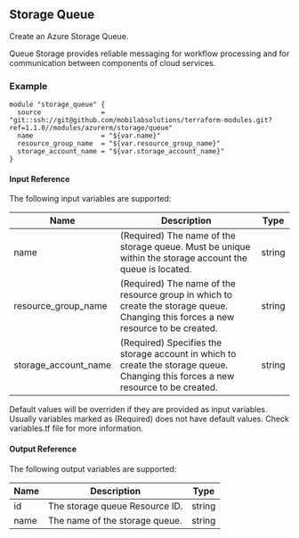 ## Storage Queue
Create an Azure Storage Queue.

Queue Storage provides reliable messaging for workflow processing and for communication between components of cloud services.

### Example
```hcl
module "storage_queue" {
  source               = "git::ssh://git@github.com/mobilabsolutions/terraform-modules.git?ref=1.1.0//modules/azurerm/storage/queue"
  name                 = "${var.name}"
  resource_group_name  = "${var.resource_group_name}"
  storage_account_name = "${var.storage_account_name}"
}
```

#### Input Reference
The following input variables are supported:

Name | Description | Type 
----------------- | --------- | -------- 
name  | (Required) The name of the storage queue. Must be unique within the storage account the queue is located. | string 
resource_group_name | (Required) The name of the resource group in which to create the storage queue. Changing this forces a new resource to be created. | string
storage_account_name | (Required) Specifies the storage account in which to create the storage queue. Changing this forces a new resource to be created. | string

Default values will be overriden if they are provided as input variables. Usually variables marked as (Required) does not have default values. Check variables.tf file for more information.


#### Output Reference
The following output variables are supported:

Name | Description | Type
----------------- | --------- | --------
id | The storage queue Resource ID. | string
name | The name of the storage queue. | string
